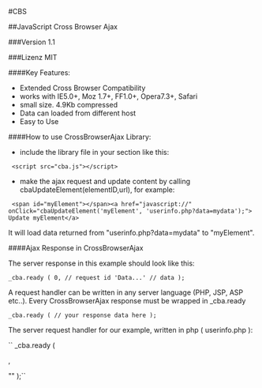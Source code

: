 #CBS

##JavaScript Cross Browser Ajax

###Version 1.1

###Lizenz MIT

####Key Features:

* Extended Cross Browser Compatibility
* works with IE5.0+, Moz 1.7+, FF1.0+, Opera7.3+, Safari
* small size. 4.9Kb compressed
* Data can loaded from different host
* Easy to Use

####How to use CrossBrowserAjax Library:

* include the library file in your <head></head> section like this:

`` <script src="cba.js"></script>``

* make the ajax request and update content by calling cbaUpdateElement(elementID,url), for example:

`` <span id="myElement"></span><a href="javascript://" 
onClick="cbaUpdateElement('myElement', 'userinfo.php?data=mydata');">
Update myElement</a>``

It will load data returned from "userinfo.php?data=mydata" to "myElement".

####Ajax Response in CrossBrowserAjax

The server response in this example should look like this:

``_cba.ready (
   0, // request id
   'Data...' // data
);``

A request handler can be written in any server language (PHP, JSP, ASP etc..). Every CrossBrowserAjax response must be wrapped in _cba.ready

``_cba.ready (
	// your response data here
);``

The server request handler for our example, written in php ( userinfo.php ):

``<?php $answer = 'Data...'; ?> 
_cba.ready ( 
   <?php  echo $_GET['_cba_request_id'];?>, 
   "<?php echo addslashes($answer);?>"
);``